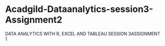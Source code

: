 # Acadgild-Dataanalytics-session3-Assignment2
DATA ANALYTICS WITH R, EXCEL AND TABLEAU SESSION 3ASSIGNMENT 1
